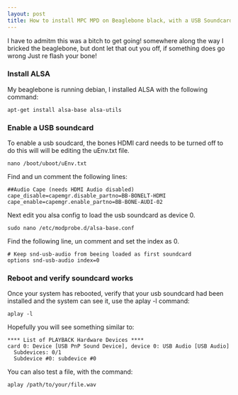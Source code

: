 ```yaml
---
layout: post
title: How to install MPC MPD on Beaglebone black, with a USB Soundcard
---
```


I have to admitm this was a bitch to get going! somewhere along the way I bricked the beaglebone, but dont let that out you off, if something does go wrong Just re flash your bone!

### Install ALSA
My beaglebone is running debian, I installed ALSA with the following command:

```
apt-get install alsa-base alsa-utils
```

### Enable a USB soundcard

To enable a usb soudcard, the bones HDMI card needs to be turned off to do this will will be editing the uEnv.txt file.

```
nano /boot/uboot/uEnv.txt
```

Find and un comment the following lines:

```
##Audio Cape (needs HDMI Audio disabled)
cape_disable=capemgr.disable_partno=BB-BONELT-HDMI
cape_enable=capemgr.enable_partno=BB-BONE-AUDI-02
```

Next edit you alsa config to load the usb soundcard as device 0.

```
sudo nano /etc/modprobe.d/alsa-base.conf
```

Find the following line, un comment and set the index as 0.

```
# Keep snd-usb-audio from beeing loaded as first soundcard
options snd-usb-audio index=0
```

### Reboot and verify soundcard works

Once your system has rebooted, verify that your usb soundcard had been installed and the system can see it, use the aplay -l command:

```
aplay -l
```

Hopefully you will see something similar to:

```
**** List of PLAYBACK Hardware Devices ****
card 0: Device [USB PnP Sound Device], device 0: USB Audio [USB Audio]
  Subdevices: 0/1
  Subdevice #0: subdevice #0
```

You can also test a file, with the command:

```
aplay /path/to/your/file.wav 
```

